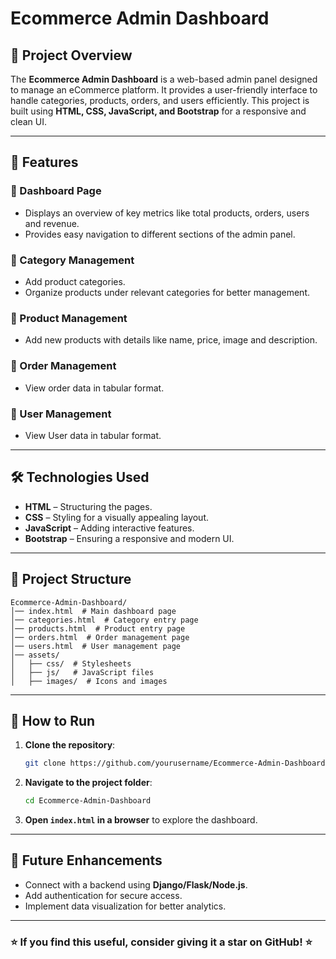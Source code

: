 # Ecommerce Admin Dashboard

## 📌 Project Overview
The **Ecommerce Admin Dashboard** is a web-based admin panel designed to manage an eCommerce platform. It provides a user-friendly interface to handle categories, products, orders, and users efficiently. This project is built using **HTML, CSS, JavaScript, and Bootstrap** for a responsive and clean UI.

---

## 🚀 Features
### 🔹 Dashboard Page
- Displays an overview of key metrics like total products, orders, users and revenue.
- Provides easy navigation to different sections of the admin panel.

### 🔹 Category Management
- Add product categories.
- Organize products under relevant categories for better management.

### 🔹 Product Management
- Add new products with details like name, price, image and description.

### 🔹 Order Management
- View  order data in tabular format.

### 🔹 User Management
- View User data in tabular format.

---

## 🛠️ Technologies Used
- **HTML** – Structuring the pages.
- **CSS** – Styling for a visually appealing layout.
- **JavaScript** – Adding interactive features.
- **Bootstrap** – Ensuring a responsive and modern UI.

---

## 📂 Project Structure
```
Ecommerce-Admin-Dashboard/
│── index.html  # Main dashboard page
│── categories.html  # Category entry page
│── products.html  # Product entry page
│── orders.html  # Order management page
│── users.html  # User management page
│── assets/
│   ├── css/  # Stylesheets
│   ├── js/   # JavaScript files
│   ├── images/  # Icons and images
```

---

## 📢 How to Run
1. **Clone the repository**:
   ```sh
   git clone https://github.com/yourusername/Ecommerce-Admin-Dashboard.git
   ```
2. **Navigate to the project folder**:
   ```sh
   cd Ecommerce-Admin-Dashboard
   ```
3. **Open `index.html` in a browser** to explore the dashboard.

---

## 🎯 Future Enhancements
- Connect with a backend using **Django/Flask/Node.js**.
- Add authentication for secure access.
- Implement data visualization for better analytics.

---

### ⭐ If you find this useful, consider giving it a star on GitHub! ⭐


